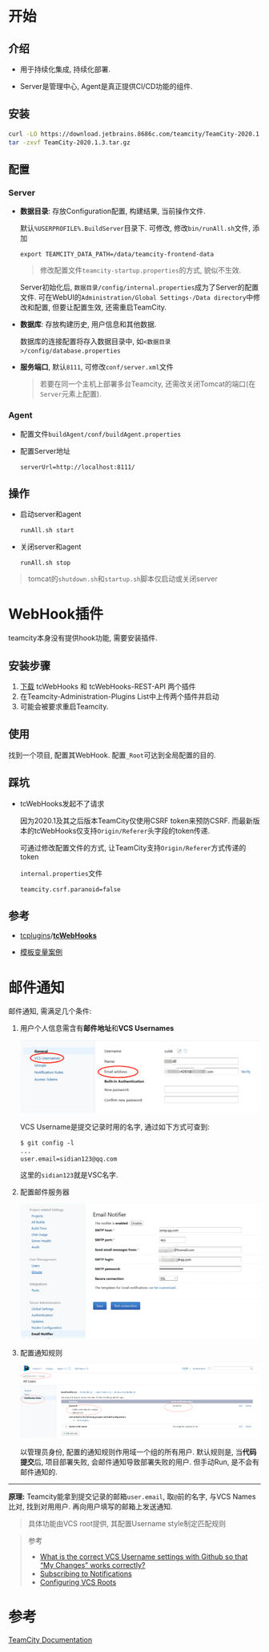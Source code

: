 # 开始

## 介绍

* 用于持续化集成, 持续化部署.

* Server是管理中心, Agent是真正提供CI/CD功能的组件.

## 安装

```bash
curl -LO https://download.jetbrains.8686c.com/teamcity/TeamCity-2020.1.3.tar.gz
tar -zxvf TeamCity-2020.1.3.tar.gz
```

## 配置

### Server

* **数据目录**: 存放Configuration配置, 构建结果, 当前操作文件. 

  默认`%USERPROFILE%.BuildServer`目录下. 可修改, 修改`bin/runAll.sh`文件, 添加

  ```properties
  export TEAMCITY_DATA_PATH=/data/teamcity-frontend-data
  ```

  > 修改配置文件`teamcity-startup.properties`的方式, 貌似不生效.

  Server初始化后, `数据目录/config/internal.properties`成为了Server的配置文件. 可在WebUI的`Administration/Global Settings-/Data directory`中修改和配置, 但要让配置生效, 还需重启TeamCity.

* **数据库**: 存放构建历史, 用户信息和其他数据. 

  数据库的连接配置将存入数据目录中, 如`<数据目录>/config/database.properties`

* **服务端口**, 默认`8111`, 可修改`conf/server.xml`文件

  > 若要在同一个主机上部署多台Teamcity, 还需改关闭Tomcat的端口(在`Server`元素上配置).

### Agent

* 配置文件`buildAgent/conf/buildAgent.properties`

* 配置Server地址

  ```
  serverUrl=http://localhost:8111/
  ```

## 操作

* 启动server和agent

  ```bash
  runAll.sh start
  ```

* 关闭server和agent

  ```
  runAll.sh stop
  ```

> tomcat的`shutdown.sh`和`startup.sh`脚本仅启动或关闭server

# WebHook插件

teamcity本身没有提供hook功能, 需要安装插件.

## 安装步骤

1. [下载](https://github.com/tcplugins/tcWebHooks/releases) tcWebHooks 和 tcWebHooks-REST-API 两个插件
2. 在Teamcity-Administration-Plugins List中上传两个插件并启动
3. 可能会被要求重启Teamcity.

## 使用

找到一个项目, 配置其WebHook. 配置`_Root`可达到全局配置的目的.

## 踩坑

* tcWebHooks发起不了请求

  因为2020.1及其之后版本TeamCity仅使用CSRF token来预防CSRF. 而最新版本的tcWebHooks仅支持`Origin/Referer`头字段的token传递. 

  可通过修改配置文件的方式, 让TeamCity支持`Origin/Referer`方式传递的token

  `internal.properties`文件

  ```
  teamcity.csrf.paranoid=false
  ```

## 参考

* [tcplugins](https://github.com/tcplugins)/**[tcWebHooks](https://github.com/tcplugins/tcWebHooks)**

* [模板变量案例](https://github.com/tcplugins/tcWebHooks/wiki/Example-Webhook-Output---Name-Value-Pairs)

# 邮件通知

邮件通知, 需满足几个条件:

1. 用户个人信息需含有**邮件地址**和**VCS Usernames**

   ![image-20200817222717307](.Teamcity/image-20200817222717307.png)

   VCS Username是提交记录时用的名字, 通过如下方式可查到:

   ```shell
   $ git config -l
   ...
   user.email=sidian123@qq.com
   ```

   这里的`sidian123`就是VSC名字.

2. 配置邮件服务器

   ![image-20200817223016310](.Teamcity/image-20200817223016310.png)

3. 配置通知规则

   ![image-20200817223149837](.Teamcity/image-20200817223149837.png)

   以管理员身份, 配置的通知规则作用域一个组的所有用户. 默认规则是, 当**代码提交**后, 项目部署失败, 会邮件通知导致部署失败的用户. 但手动Run, 是不会有邮件通知的.

-----------

**原理:** Teamcity能拿到提交记录的邮箱`user.email`, 取`@`前的名字, 与VCS Names比对, 找到对用用户. 再向用户填写的邮箱上发送通知. 

> 具体功能由VCS root提供, 其配置Username style制定匹配规则

> 参考
>
> * [What is the correct VCS Username settings with Github so that “My Changes” works correctly?](https://stackoverflow.com/questions/9295649/what-is-the-correct-vcs-username-settings-with-github-so-that-my-changes-works)
> * [Subscribing to Notifications](https://www.jetbrains.com/help/teamcity/2019.2/subscribing-to-notifications.html)
> * [Configuring VCS Roots](https://www.jetbrains.com/help/teamcity/2019.2/configuring-vcs-roots.html)



# 参考

[TeamCity Documentation](https://www.jetbrains.com/help/teamcity/teamcity-documentation.html)



